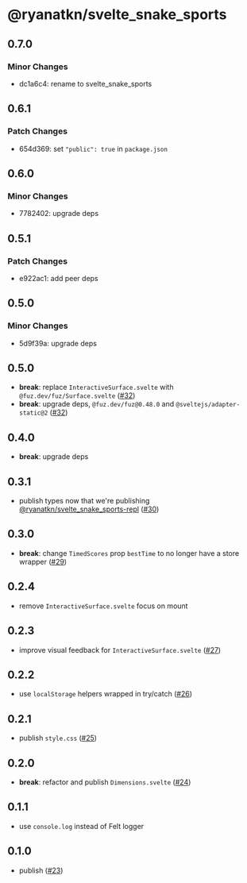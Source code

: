 # @ryanatkn/svelte_snake_sports

## 0.7.0

### Minor Changes

- dc1a6c4: rename to svelte_snake_sports

## 0.6.1

### Patch Changes

- 654d369: set `"public": true` in `package.json`

## 0.6.0

### Minor Changes

- 7782402: upgrade deps

## 0.5.1

### Patch Changes

- e922ac1: add peer deps

## 0.5.0

### Minor Changes

- 5d9f39a: upgrade deps

## 0.5.0

- **break**: replace `InteractiveSurface.svelte` with `@fuz.dev/fuz/Surface.svelte`
  ([#32](https://github.com/ryanatkn/svelte_snake_sports/pull/32))
- **break**: upgrade deps, `@fuz.dev/fuz@0.48.0` and `@sveltejs/adapter-static@2`
  ([#32](https://github.com/ryanatkn/svelte_snake_sports/pull/32))

## 0.4.0

- **break**: upgrade deps

## 0.3.1

- publish types now that we're publishing
  [@ryanatkn/svelte_snake_sports-repl](https://github.com/ryanatkn/svelte_snake_sports-repl)
  ([#30](https://github.com/ryanatkn/svelte_snake_sports/pull/30))

## 0.3.0

- **break**: change `TimedScores` prop `bestTime` to no longer have a store wrapper
  ([#29](https://github.com/ryanatkn/svelte_snake_sports/pull/29))

## 0.2.4

- remove `InteractiveSurface.svelte` focus on mount

## 0.2.3

- improve visual feedback for `InteractiveSurface.svelte`
  ([#27](https://github.com/ryanatkn/svelte_snake_sports/pull/27))

## 0.2.2

- use `localStorage` helpers wrapped in try/catch
  ([#26](https://github.com/ryanatkn/svelte_snake_sports/pull/26))

## 0.2.1

- publish `style.css`
  ([#25](https://github.com/ryanatkn/svelte_snake_sports/pull/25))

## 0.2.0

- **break**: refactor and publish `Dimensions.svelte`
  ([#24](https://github.com/ryanatkn/svelte_snake_sports/pull/24))

## 0.1.1

- use `console.log` instead of Felt logger

## 0.1.0

- publish
  ([#23](https://github.com/ryanatkn/svelte_snake_sports/pull/23))
